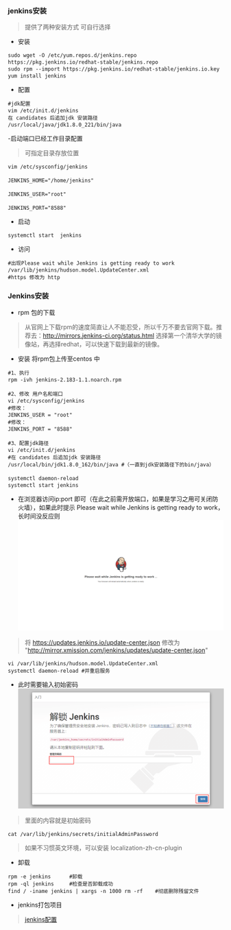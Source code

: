 ### jenkins安装
> 提供了两种安装方式 可自行选择
- 安装
````shell script
sudo wget -O /etc/yum.repos.d/jenkins.repo https://pkg.jenkins.io/redhat-stable/jenkins.repo
sudo rpm --import https://pkg.jenkins.io/redhat-stable/jenkins.io.key
yum install jenkins
````
- 配置
```shell script
#jdk配置
vim /etc/init.d/jenkins
在 candidates 后追加jdk 安装路径
/usr/local/java/jdk1.8.0_221/bin/java
```
-启动端口已经工作目录配置
> 可指定目录存放位置
```shell script
vim /etc/sysconfig/jenkins

JENKINS_HOME="/home/jenkins"

JENKINS_USER="root"

JENKINS_PORT="8588"
```
- 启动
```shell script
systemctl start  jenkins
```
- 访问
```shell script
#出现Please wait while Jenkins is getting ready to work
/var/lib/jenkins/hudson.model.UpdateCenter.xml
#https 修改为 http
```

### Jenkins安装
- rpm 包的下载
> 从官网上下载rpm的速度简直让人不能忍受，所以千万不要去官网下载。推荐去：http://mirrors.jenkins-ci.org/status.html 选择第一个清华大学的镜像站，再选择redhat，可以快速下载到最新的镜像。

- 安装 将rpm包上传至centos 中
```shell script
#1、执行 
rpm -ivh jenkins-2.183-1.1.noarch.rpm

#2、修改 用户名和端口 
vi /etc/sysconfig/jenkins
#修改：
JENKINS_USER = "root"
#修改：
JENKINS_PORT = "8588"

#3、配置jdk路径
vi /etc/init.d/jenkins
#在 candidates 后追加jdk 安装路径
/usr/local/bin/jdk1.8.0_162/bin/java #（一直到jdk安装路径下的bin/java）

systemctl daemon-reload
systemctl start jenkins
```

- 在浏览器访问ip:port 即可（在此之前需开放端口，如果是学习之用可关闭防火墙），如果此时提示 Please wait while Jenkins is getting ready to work，长时间没反应则
![](../images/jenkins/jenkins_use_1.png)
> 将 https://updates.jenkins.io/update-center.json 修改为 "http://mirror.xmission.com/jenkins/updates/update-center.json"

```shell script
vi /var/lib/jenkins/hudson.model.UpdateCenter.xml
systemctl daemon-reload #并重启服务
```

- 此时需要输入初始密码
![](../images/jenkins/jenkins_02.png)
> 里面的内容就是初始密码
```shell script
cat /var/lib/jenkins/secrets/initialAdminPassword
```
> 如果不习惯英文环境，可以安装 localization-zh-cn-plugin

- 卸载
```shell script
rpm -e jenkins      #卸载
rpm -ql jenkins     #检查是否卸载成功 
find / -iname jenkins | xargs -n 1000 rm -rf    #彻底删除残留文件
```

- jenkins打包项目
>[jenkins配置](/docs/docker/jenkins_build.md)
